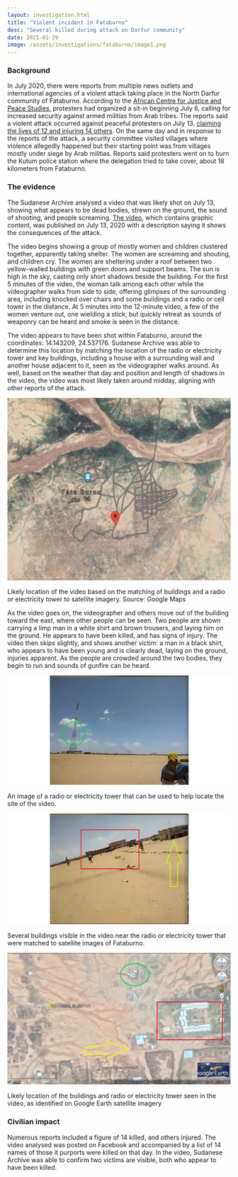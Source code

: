 ```yaml
---
layout: investigation.html
title: "Violent incident in Fataburno"
desc: "Several killed during attack on Darfur community"
date: 2021-01-29
image: /assets/investigations/fataburno/image1.png
---
```


### Background

In July 2020, there were reports from multiple news outlets and international agencies of a violent attack taking place in the North Darfur community of Fataburno. According to the [African Centre for Justice and Peace Studies](http://www.acjps.org/north-darfur-urgent-call-to-the-transitional-government-investigate-the-killing-of-12-peaceful-protesters-and-injury-of-14-others-in-kotoum-city/), protesters had organized a sit-in beginning July 6, calling for increased security against armed militias from Arab tribes. The reports said a violent attack occurred against peaceful protesters on July 13, [claiming the lives of 12 and injuring 14 others](http://www.acjps.org/north-darfur-urgent-call-to-the-transitional-government-investigate-the-killing-of-12-peaceful-protesters-and-injury-of-14-others-in-kotoum-city/). On the same day and in response to the reports of the attack, a security committee visited villages where violence allegedly happened but their starting point was from villages mostly under siege by Arab militias. Reports said protesters went on to burn the Kutum police station where the delegation tried to take cover, about 18 kilometers from Fataburno.

### The evidence

The Sudanese Archive analysed a video that was likely shot on July 13, showing what appears to be dead bodies, strewn on the ground, the sound of shooting, and people screaming. [The video](https://www.facebook.com/shahinaz.jamal/videos/3123265044417588/?_rdc=1&_rdr), which contains graphic content, was published on July 13, 2020 with a description saying it shows the consequences of the attack. 

The video begins showing a group of mostly women and children clustered together, apparently taking shelter. The women are screaming and shouting, and children cry. The women are sheltering under a roof between two yellow-walled buildings with green doors and support beams. The sun is high in the sky, casting only short shadows beside the building. For the first 5 minutes of the video, the woman talk among each other while the videographer walks from side to side, offering glimpses of the surrounding area, including knocked over chairs and some buildings and a radio or cell tower in the distance. At 5 minutes into the 12-minute video, a few of the women venture out, one wielding a stick, but quickly retreat as sounds of weaponry can be heard and smoke is seen in the distance.

The video appears to have been shot within Fataburno, around the coordinates: 14.143209, 24.537176. Sudanese Archive was able to determine this location by matching the location of the radio or electricity tower and key buildings, including a house with a surrounding wall and another house adjacent to it, seen as the videographer walks around. As well, based on the weather that day and position and length of shadows in the video, the video was most likely taken around midday, aligning with other reports of the attack.

![](/assets/investigations/fataburno/image1.png)

Likely location of the video based on the matching of buildings and a radio or electricity tower to satellite imagery. Source: Google Maps

As the video goes on, the videographer and others move out of the building toward the east, where other people can be seen. Two people are shown carrying a limp man in a white shirt and brown trousers, and laying him on the ground. He appears to have been killed, and has signs of injury. The video then skips slightly, and shows another victim: a man in a black shirt, who appears to have been young and is clearly dead, laying on the ground, injuries apparent. As the people are crowded around the two bodies, they begin to run and sounds of gunfire can be heard. 

![](/assets/investigations/fataburno/image3.png)

An image of a radio or electricity tower that can be used to help locate the site of the video.

![](/assets/investigations/fataburno/image2.png)

Several buildings visible in the video near the radio or electricity tower that were matched to satellite images of Fataburno.

![](/assets/investigations/fataburno/image4.png)

Likely location of the buildings and radio or electricity tower seen in the video, as identified on Google Earth satellite imagery

### Civilian impact

Numerous reports included a figure of 14 killed, and others injured. The video analysed was posted on Facebook and accompanied by a list of 14 names of those it purports were killed on that day. In the video, Sudanese Archive was able to confirm two victims are visible, both who appear to have been killed.